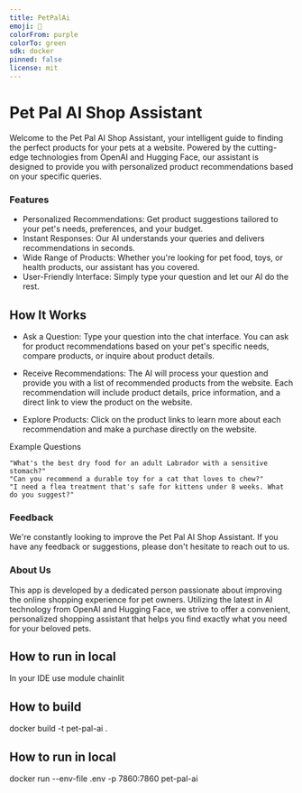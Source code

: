 ```yaml
---
title: PetPalAi
emoji: 👀
colorFrom: purple
colorTo: green
sdk: docker
pinned: false
license: mit
---
```

# Pet Pal AI Shop Assistant

Welcome to the Pet Pal AI Shop Assistant, your intelligent guide to finding the perfect products for your pets at a website. 
Powered by the cutting-edge technologies from OpenAI and Hugging Face, our assistant is designed to provide you with personalized product recommendations based on your specific queries.

### Features

* Personalized Recommendations: Get product suggestions tailored to your pet's needs, preferences, and your budget.
* Instant Responses: Our AI understands your queries and delivers recommendations in seconds.
* Wide Range of Products: Whether you're looking for pet food, toys, or health products, our assistant has you covered.
* User-Friendly Interface: Simply type your question and let our AI do the rest.

## How It Works

* Ask a Question: Type your question into the chat interface. You can ask for product recommendations based on your pet's specific needs, compare products, or inquire about product details.

* Receive Recommendations: The AI will process your question and provide you with a list of recommended products from the website. Each recommendation will include product details, price information, and a direct link to view the product on the website.

* Explore Products: Click on the product links to learn more about each recommendation and make a purchase directly on the website.

Example Questions

    "What's the best dry food for an adult Labrador with a sensitive stomach?"
    "Can you recommend a durable toy for a cat that loves to chew?"
    "I need a flea treatment that's safe for kittens under 8 weeks. What do you suggest?"

### Feedback

We're constantly looking to improve the Pet Pal AI Shop Assistant. If you have any feedback or suggestions, please don't hesitate to reach out to us.

### About Us

This app is developed by a dedicated person passionate about improving the online shopping experience for pet owners. Utilizing the latest in AI technology from OpenAI and Hugging Face, we strive to offer a convenient, personalized shopping assistant that helps you find exactly what you need for your beloved pets.

## How to run in local
In your IDE use module chainlit

## How to build
docker build -t pet-pal-ai .

## How to run in local
docker run --env-file .env -p 7860:7860 pet-pal-ai
